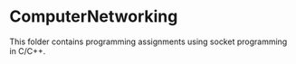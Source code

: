 # ComputerNetworking
This folder contains programming assignments using socket programming in C/C++. 
